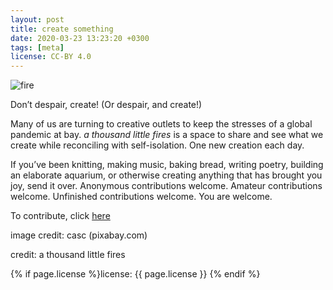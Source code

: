 ```yaml
---
layout: post
title: create something
date: 2020-03-23 13:23:20 +0300
tags: [meta]
license: CC-BY 4.0
---
```


![fire]({{site.baseurl}}/assets/img/campfire.jpg)

Don’t despair, create! (Or despair, and create!)

Many of us are turning to creative outlets to keep the stresses of a global pandemic at bay. *a thousand little fires* is a space to share and see what we create while reconciling with self-isolation. One new creation each day.

If you’ve been knitting, making music, baking bread, writing poetry, building an elaborate aquarium, or otherwise creating anything that has brought you joy, send it over. Anonymous contributions welcome. Amateur contributions welcome. Unfinished contributions welcome. You are welcome.

To contribute, click [here](https://littlefires.github.io/contribute/)

image credit: casc (pixabay.com)

credit: a thousand little fires

{% if page.license %}license: {{ page.license }} {% endif %}
